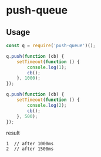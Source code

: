 # push-queue

## Usage

```js
const q = require('push-queue')();

q.push(function (cb) {
	setTimeout(function () {
		console.log(1);
		cb();
	}, 1000);
});

q.push(function (cb) {
	setTimeout(function () {
		console.log(2);
		cb();
	}, 500);
});
```

result
```
1  // after 1000ms
2  // after 1500ms
```
